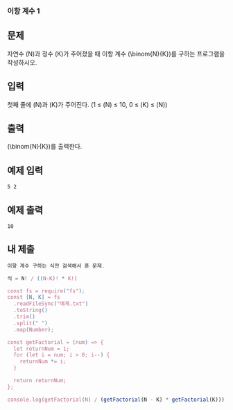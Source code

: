 ### 이항 계수 1

## 문제

자연수
\(N\)과 정수 \(K\)가 주어졌을 때 이항 계수
\(\binom{N}{K}\)를 구하는 프로그램을 작성하시오.

## 입력

첫째 줄에
\(N\)과 \(K\)가 주어진다. (1 ≤ \(N\) ≤ 10, 0 ≤ \(K\) ≤ \(N\))

## 출력

\(\binom{N}{K}\)를 출력한다.

## 예제 입력

```
5 2
```

## 예제 출력

```
10
```

## 내 제출

```js
이항 계수 구하는 식만 검색해서 푼 문제.

식 = N! / ((N-K)! * K!)

const fs = require("fs");
const [N, K] = fs
  .readFileSync("예제.txt")
  .toString()
  .trim()
  .split(" ")
  .map(Number);

const getFactorial = (num) => {
  let returnNum = 1;
  for (let i = num; i > 0; i--) {
    returnNum *= i;
  }

  return returnNum;
};

console.log(getFactorial(N) / (getFactorial(N - K) * getFactorial(K)));
```
